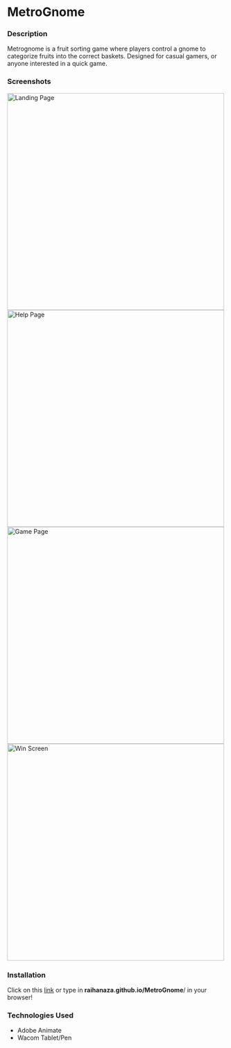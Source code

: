 # MetroGnome 

### Description 
Metrognome is a fruit sorting game where players control a gnome to categorize fruits into the correct baskets. Designed for casual gamers, or anyone interested in a quick game. 

### Screenshots
<img width="500" alt="Landing Page" src="https://github.com/raihanaza/MetroGnome/assets/86710982/d6cdae2d-509d-446c-a219-84adee8056ee">
<img width="500" alt="Help Page" src="https://github.com/raihanaza/MetroGnome/assets/86710982/dd43bc97-d948-4484-8a10-56c0b58d0dba">
<img width="500" alt="Game Page" src="https://github.com/raihanaza/MetroGnome/assets/86710982/dceda9b6-1f50-4750-a5f9-b690f565f154">
<img width="500" alt="Win Screen" src="https://github.com/raihanaza/MetroGnome/assets/86710982/629c76fe-be0a-4d82-9464-61181e019a85">

### Installation 
Click on this [link](https://raihanaza.github.io/MetroGnome/) or type in **raihanaza.github.io/MetroGnome**/ in your browser!

### Technologies Used
- Adobe Animate
- Wacom Tablet/Pen
